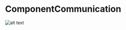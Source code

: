 # ComponentCommunication

![alt text](https://github.com/santhoshthepro/Angular-Component-Communication/blob/Child-to-Parent-via-Output-Decorator-and-EventEmitter/src/assets/example3.png)

